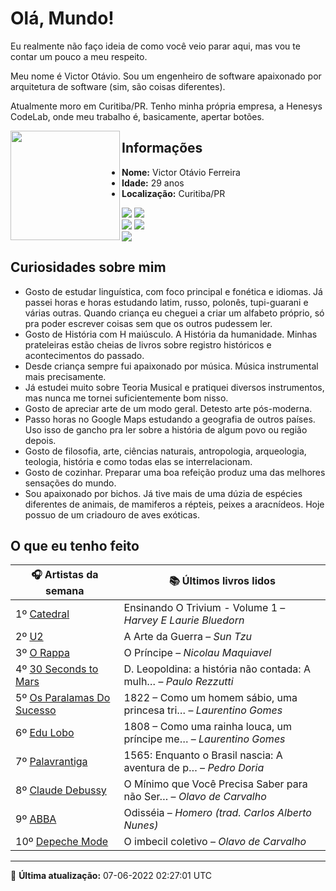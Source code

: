 # Olá, Mundo!

Eu realmente não faço ideia de como você veio parar aqui, mas vou te contar um pouco a meu respeito.

Meu nome é Victor Otávio. Sou um engenheiro de software apaixonado por arquitetura de software (sim, são coisas diferentes).

Atualmente moro em Curitiba/PR. Tenho minha própria empresa, a Henesys CodeLab, onde meu trabalho é, basicamente, apertar botões.

<img align="left" src="https://github.com/vctrtvfrrr/vctrtvfrrr/raw/master/octocat.png" alt="" width="175" />

## Informações

- **Nome:** Victor Otávio Ferreira
- **Idade:** 29 anos
- **Localização:** Curitiba/PR

[![](https://img.shields.io/badge/LinkedIn-victorotavio-blue)](https://www.linkedin.com/in/victorotavio/) [![](https://img.shields.io/badge/Twitter-@vctrtvfrrr-blue)](https://twitter.com/vctrtvfrrr)  
[![](https://img.shields.io/badge/GitHub-vctrtvfrrr-24292e)](https://github.com/vctrtvfrrr) [![](https://img.shields.io/badge/GitLab-vctrtvfrrr-ec5d16)](https://gitlab.com/vctrtvfrrr)  
[![](https://img.shields.io/badge/Email-victor@otavioferreira.com.br-red)](mailto:victor@otavioferreira.com.br)  

## Curiosidades sobre mim

-   Gosto de estudar linguística, com foco principal e fonética e idiomas. Já passei horas e horas estudando latim, russo, polonês, tupi-guarani e várias outras. Quando criança eu cheguei a criar um alfabeto próprio, só pra poder escrever coisas sem que os outros pudessem ler.
-   Gosto de História com H maiúsculo. A História da humanidade. Minhas prateleiras estão cheias de livros sobre registro históricos e acontecimentos do passado.
-   Desde criança sempre fui apaixonado por música. Música instrumental mais precisamente.
-   Já estudei muito sobre Teoria Musical e pratiquei diversos instrumentos, mas nunca me tornei suficientemente bom nisso.
-   Gosto de apreciar arte de um modo geral. Detesto arte pós-moderna.
-   Passo horas no Google Maps estudando a geografia de outros países. Uso isso de gancho pra ler sobre a história de algum povo ou região depois.
-   Gosto de filosofia, arte, ciências naturais, antropologia, arqueologia, teologia, história e como todas elas se interrelacionam.
-   Gosto de cozinhar. Preparar uma boa refeição produz uma das melhores sensações do mundo.
-   Sou apaixonado por bichos. Já tive mais de uma dúzia de espécies diferentes de animais, de mamiferos a répteis, peixes a aracnídeos. Hoje possuo de um criadouro de aves exóticas.


## O que eu tenho feito

|                              🎧 Artistas da semana                              |                      📚 Últimos livros lidos                      |
|---------------------------------------------------------------------------------|-------------------------------------------------------------------|
| 1º [Catedral](https://www.last.fm/music/Catedral)                               | Ensinando O Trivium - Volume 1	–	_Harvey E Laurie Bluedorn_         |
| 2º [U2](https://www.last.fm/music/U2)                                           | A Arte da Guerra	–	_Sun Tzu_                                        |
| 3º [O Rappa](https://www.last.fm/music/O+Rappa)                                 | O Príncipe	–	_Nicolau Maquiavel_                                    |
| 4º [30 Seconds to Mars](https://www.last.fm/music/30+Seconds+to+Mars)           | D. Leopoldina: a história não contada: A mulh…	–	_Paulo Rezzutti_   |
| 5º [Os Paralamas Do Sucesso](https://www.last.fm/music/Os+Paralamas+Do+Sucesso) | 1822 – Como um homem sábio, uma princesa tri…	–	_Laurentino Gomes_  |
| 6º [Edu Lobo](https://www.last.fm/music/Edu+Lobo)                               | 1808 – Como uma rainha louca, um príncipe me…	–	_Laurentino Gomes_  |
| 7º [Palavrantiga](https://www.last.fm/music/Palavrantiga)                       | 1565: Enquanto o Brasil nascia: A aventura de p…	–	_Pedro Doria_    |
| 8º [Claude Debussy](https://www.last.fm/music/Claude+Debussy)                   | O Mínimo que Você Precisa Saber para não Ser…	–	_Olavo de Carvalho_ |
| 9º [ABBA](https://www.last.fm/music/ABBA)                                       | Odisséia	–	_Homero (trad. Carlos Alberto Nunes)_                    |
| 10º [Depeche Mode](https://www.last.fm/music/Depeche+Mode)                      | O imbecil coletivo	–	_Olavo de Carvalho_                            |


---

🚀 **Última atualização:** 07-06-2022 02:27:01 UTC